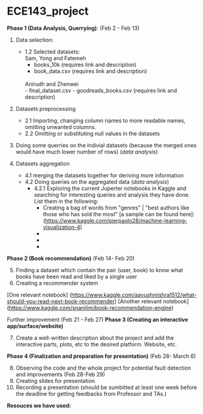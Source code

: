 # ECE143_project

**Phase 1 (Data Analysis, Querrying)**: (Feb 2 - Feb 13)
1. Data selection:
    - 1.2 Selected datasets:<br>
        Sam, Yong and Fatemeh
        - books_10k  (requires link and description)
        - book_data.csv  (requires link and description)
        <br>
        Anirudh and Zhenwei<br>
        - final_dataset.csv 
        - goodreads_books.csv (requires link and description)
        <br>
       
2. Datasets preprocessing
    - 2.1 Importing, changing column names to more readable names, omitting unwanted columns.
    - 2.2 Omitting or substituting null values in the datasets
    
   
3. Doing some querries on the indivial datasets (because the merged ones would have much lower number of rows) (*data analysis*)  
     
4. Datasets aggregation
    - 4.1 merging the datasets together for deriving more information
    - 4.2 Doing queries on the aggregated data (*data analysis*)
        - 4.2.1 Exploring  the current Juperter notebooks in Kaggle and searching for interesting queries and analysis they have done. List them in the following:
            - Creating a bag of words from "genres" | "best authors like those who has sold the most" [a sample can be found here]: (https://www.kaggle.com/pierpaolo28/machine-learning-visualization-4)
            - 
            - 
            - 
     
     
     
**Phase 2 (Book recommendation)** (Feb 14- Feb 20) 

5. Finding a dataset which contain the pair (user, book) to know what books have been read and liked by a single user
6. Creating a recommender system

[One relevant notebook] (https://www.kaggle.com/aayushmishra1512/what-should-you-read-next-book-recommender)
[Another relevant notebook] (https://www.kaggle.com/snanilim/book-recommendation-engine)



Further improvement (Feb 21 - Feb 27)
**Phase 3 (Creating an interactive app/surface/website)** 

7. Create a well-written description about the project and add the interactive parts, plots, etc to the desired platform. Website, etc.




**Phase 4 (Finalization and preparation for presentation)** (Feb 28- March 6)

8. Observing the code and the whole project for potential fault detection and improvements (Feb 28-Feb 29)
9. Creating slides for presentation 
10. Recording a presentation (should be sumbitted at least one week before the deadline for getting feedbacks from Professor and TAs.) 




**Resouces we have used:**

